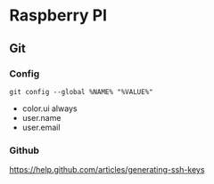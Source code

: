# Raspberry PI


## Git

### Config

    git config --global %NAME% "%VALUE%"

* color.ui always
* user.name
* user.email

### Github

<https://help.github.com/articles/generating-ssh-keys>

